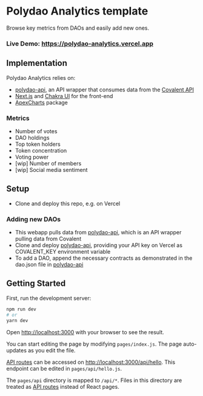 # Polydao Analytics template

Browse key metrics from DAOs and easily add new ones.

### Live Demo: https://polydao-analytics.vercel.app

## Implementation

Polydao Analytics relies on:

- [polydao-api](https://github.com/karlxlee/polydao-api), an API wrapper that consumes data from the [Covalent API](https://www.covalenthq.com/)
- [Next.js](https://nextjs.org) and [Chakra UI](https://chakra-ui.com/) for the front-end
- [ApexCharts](https://apexcharts.com/) package

### Metrics

- Number of votes
- DAO holdings
- Top token holders
- Token concentration
- Voting power
- [wip] Number of members
- [wip] Social media sentiment

## Setup

- Clone and deploy this repo, e.g. on Vercel

### Adding new DAOs

- This webapp pulls data from [polydao-api](https://github.com/karlxlee/polydao-api), which is an API wrapper pulling data from Covalent
- Clone and deploy [polydao-api](https://github.com/karlxlee/polydao-api), providing your API key on Vercel as COVALENT_KEY environment variable
- To add a DAO, append the necessary contracts as demonstrated in the dao.json file in [polydao-api](https://github.com/karlxlee/polydao-api)

## Getting Started

First, run the development server:

```bash
npm run dev
# or
yarn dev
```

Open [http://localhost:3000](http://localhost:3000) with your browser to see the result.

You can start editing the page by modifying `pages/index.js`. The page auto-updates as you edit the file.

[API routes](https://nextjs.org/docs/api-routes/introduction) can be accessed on [http://localhost:3000/api/hello](http://localhost:3000/api/hello). This endpoint can be edited in `pages/api/hello.js`.

The `pages/api` directory is mapped to `/api/*`. Files in this directory are treated as [API routes](https://nextjs.org/docs/api-routes/introduction) instead of React pages.
